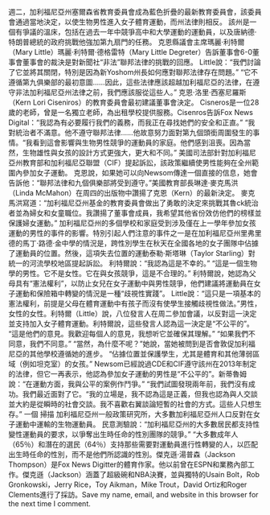 週二，加利福尼亞州塞爾森省教育委員會成為藍色折疊的最新教育委員會，該委員會通過當地決定，以使生物男性進入女子體育運動，而州法律則相反。 該州是一個有爭議的溫床，包括在過去一年中競爭高中和大學運動的運動員，以及唐納德·特朗普總統的政府挑戰他強加第九扇門的任務。 克恩縣議會主席瑪麗·利特爾（Mary Little）瑪麗·利特爾·德格雷特（Mary Little Degreter）告訴董事會6-0董事會董事會的裁決是對新聞社“非法”聯邦法律的挑戰的回應。 Little說：“我們討論了它並將其關閉，特別是因為新Yoshom州長如何應對聯邦法律存在問題。” “它不遵循第九俱樂部的最初意圖……因此，這些法律應該超越加利福尼亞的法律，在遵守非法加利福尼亞州法律之前，我們應該服從這些人。” 克恩·洛里·西塞尼羅斯（Kern Lori Ciseniros）的教育委員會最初建議董事會決定。 Cisneros是一位28歲的老師，曾是一名獨立老師，為出租學校提供服務。Cisenros告訴Fox News Digital：“我認為有必要履行我們的義務，而我正在尋找她們的安全和正直。” “我對統治者不滿意。他不遵守聯邦法律……他故意努力面對第九個頭銜周圍發生的事情。“我看到這會影響與生物男性競爭的運動員的家庭。他們感到沮喪。因為當然，生物雄性與女孩的設計方式更強大，更大和不同。” 美國司法部針對加利福尼亞州教育部和加利福尼亞聯盟（CIF）提起訴訟，該政策繼續使男性能夠在全州範圍內參加女子運動。 克恩說，如果她可以向Newsom傳達一個直接的信息，她會告訴他：“聯邦法律和九個俱樂部將受到遵守。”美國教育部長琳達·麥克馬洪（Linda McMahon）在周四的出版物中讚揚了克恩（Kern）的最新決定。 麥克馬洪寫道：“加利福尼亞州基金的教育委員會做出了勇敢的決定來挑戰其魯ck統治者並為婦女和女童職位。我讚揚了董事會成員，我希望其他省份效仿他們的榜樣並保護婦女運動。” 加利福尼亞州的多個學校和家庭受到涉及僅在上一學年參加女孩運動的男性的事件的影響。特別引起人們注意的事件之一是在加利福尼亞州里弗里德的馬丁·路德·金中學的情況是，跨性別學生在秋天在全國各地的女子團隊中佔據了運動員的位置。然後，這項失去位置的運動泰勒·斯塔琳（Taylor Starling）對統一的河流學校地區提起訴訟。 利特爾說：“我認為這是不幸的。” “這是一個生物學的男性。它不是女性。它在與女孩競爭，這是不合理的。” 利特爾說，她認為父母具有“憲法權利”，以防止女兒在女子運動中與男性競爭，他們建議將運動員在女子運動和保險箱中轉變的情況是一種“歧視性實踐”。 Little說：“這只是一項基本的憲法權利，前提是父母在體育運動中有孩子而沒有使學生接觸歧視性做法。”男性，女性的女性。利特爾（Little）說，八位發言人在周二參加會議，以反對這一決定並支持加入女子體育運動。利特爾說，這些發言人認為這一決定是“不公平的”。 “這是他們的意見。我歡迎每個人的意見，我想听它並確保其理解。” “如果我們不同意，我們不同意。” “當然，為什麼不呢？”她說，當她被問到是否會敦促加利福尼亞的其他學校遵循她的進步。 “佔據位置並保護學生，尤其是體育和其他薄弱區域（例如坦克室）的女孩。” Newsom已經說過CDE和CIF遵守該州在2013年制定的法律，但它一再表示，他認為參加女子運動的男性是“不公平的”。新蒂魯姆說：“在運動方面，我與公平的案例作鬥爭。” “我們試圖發現兩年前，我們沒有成功。我們最近面對了它。“我的立場是，我不認為這是正義，但我也認為與人交談並大約是從瞬時的社會交談。我不喜歡右翼談論短暫的社會的方式。這些人只想生存。” 一個 掃描    加利福尼亞州一般政策研究所，大多數加利福尼亞州人口反對在女子運動中運輸的生物運動員。 民意測驗說：“加利福尼亞州的大多數居民都支持性變性運動員的要求，以爭奪出生時任命的性別團隊的競爭。” “大多數成年人（65％）和潛在的選民（64％）支持那些需要對運動員進行性轉變的人，以匹配出生時任命的性別，而不是他們所認識的性別。傑克遜·湯普森（Jackson Thompson）是Fox News Digitter的體育作家。他以前曾在ESPN和業務內部工作。傑克遜（Jackson）涵蓋了超級碗和NBA決賽，並與獨特的Usain Bolt，Rob Gronkowski，Jerry Rice，Toy Aikman，Mike Trout，David Ortiz和Roger Clements進行了採訪。Save my name, email, and website in this browser for the next time I comment.